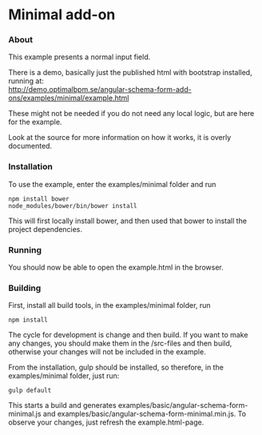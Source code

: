 
Minimal add-on
=================

### About

This example presents a normal input field.

There is a demo, basically just the published html with bootstrap installed, running at:<br /> 
http://demo.optimalbpm.se/angular-schema-form-add-ons/examples/minimal/example.html

These might not be needed if you do not need any local logic, but are here for the example.

Look at the source for more information on how it works, it is overly documented.


### Installation
To use the example, enter the examples/minimal folder and run
    
    npm install bower
    node_modules/bower/bin/bower install
    
This will first locally install bower, and then used that bower to install the project dependencies. 


### Running

You should now be able to open the example.html in the browser.


### Building

First, install all build tools, in the examples/minimal folder, run

    npm install


The cycle for development is change and then build. 
If you want to make any changes, you should make them in the /src-files and then build, otherwise your changes
will not be included in the example. 

From the installation, gulp should be installed, so therefore, in the examples/minimal folder, just run: 
   
    gulp default
   
This starts a build and generates examples/basic/angular-schema-form-minimal.js and examples/basic/angular-schema-form-minimal.min.js.
To observe your changes, just refresh the example.html-page.